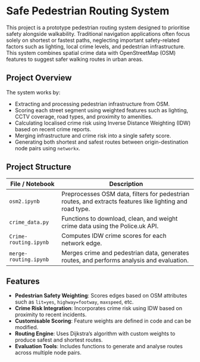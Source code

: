 # Safe Pedestrian Routing System

This project is a prototype pedestrian routing system designed to prioritise safety alongside walkability. Traditional navigation applications often focus solely on shortest or fastest paths, neglecting important safety-related factors such as lighting, local crime levels, and pedestrian infrastructure. This system combines spatial crime data with OpenStreetMap (OSM) features to suggest safer walking routes in urban areas.

## Project Overview

The system works by:

- Extracting and processing pedestrian infrastructure from OSM.
- Scoring each street segment using weighted features such as lighting, CCTV coverage, road types, and proximity to amenities.
- Calculating localised crime risk using Inverse Distance Weighting (IDW) based on recent crime reports.
- Merging infrastructure and crime risk into a single safety score.
- Generating both shortest and safest routes between origin-destination node pairs using `networkx`.

## Project Structure

| File / Notebook          | Description |
|--------------------------|-------------|
| `osm2.ipynb`             | Preprocesses OSM data, filters for pedestrian routes, and extracts features like lighting and road type. |
| `crime_data.py`          | Functions to download, clean, and weight crime data using the Police.uk API. |
| `Crime-routing.ipynb`    | Computes IDW crime scores for each network edge. |
| `merge-routing.ipynb`    | Merges crime and pedestrian data, generates routes, and performs analysis and evaluation. |

## Features

- **Pedestrian Safety Weighting**: Scores edges based on OSM attributes such as `lit=yes`, `highway=footway`, `maxspeed`, etc.
- **Crime Risk Integration**: Incorporates crime risk using IDW based on proximity to recent incidents.
- **Customisable Scoring**: Feature weights are defined in code and can be modified.
- **Routing Engine**: Uses Dijkstra’s algorithm with custom weights to produce safest and shortest routes.
- **Evaluation Tools**: Includes functions to generate and analyse routes across multiple node pairs.

